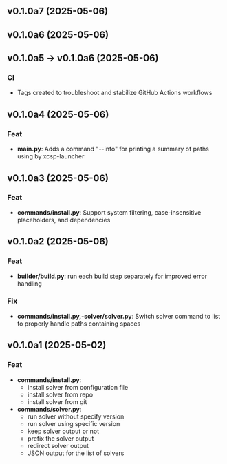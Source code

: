 ## v0.1.0a7 (2025-05-06)

## v0.1.0a6 (2025-05-06)

## v0.1.0a5 -> v0.1.0a6 (2025-05-06)

### CI

- Tags created to troubleshoot and stabilize GitHub Actions workflows

## v0.1.0a4 (2025-05-06)

### Feat

- **main.py**: Adds a command "--info" for printing a summary of paths using by xcsp-launcher

## v0.1.0a3 (2025-05-06)

### Feat

- **commands/install.py**: Support system filtering, case-insensitive placeholders, and dependencies

## v0.1.0a2 (2025-05-06)

### Feat

- **builder/build.py**: run each build step separately for improved error handling

### Fix

- **commands/install.py,-solver/solver.py**: Switch solver command to list to properly handle paths containing spaces

## v0.1.0a1 (2025-05-02)

### Feat

- **commands/install.py**:
    - install solver from configuration file 
    - install solver from repo 
    - install solver from git
- **commands/solver.py**:
    - run solver without specify version
    - run solver using specific version 
    - keep solver output or not 
    - prefix the solver output
    - redirect solver output 
    - JSON output for the list of solvers
